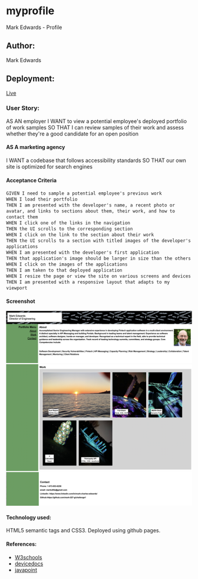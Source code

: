 # myprofile
Mark Edwards - Profile

## Author: 
Mark Edwards

## Deployment:
[Live](https://mark-227-g.github.io/myprofile/)
### User Story:
AS AN employer
I WANT to view a potential employee's deployed portfolio of work samples
SO THAT I can review samples of their work and assess whether they're a good candidate for an open position

#### AS A marketing agency
I WANT a codebase that follows accessibility standards
SO THAT our own site is optimized for search engines

#### Acceptance Criteria
```
GIVEN I need to sample a potential employee's previous work
WHEN I load their portfolio
THEN I am presented with the developer's name, a recent photo or avatar, and links to sections about them, their work, and how to contact them
WHEN I click one of the links in the navigation
THEN the UI scrolls to the corresponding section
WHEN I click on the link to the section about their work
THEN the UI scrolls to a section with titled images of the developer's applications
WHEN I am presented with the developer's first application
THEN that application's image should be larger in size than the others
WHEN I click on the images of the applications
THEN I am taken to that deployed application
WHEN I resize the page or view the site on various screens and devices
THEN I am presented with a responsive layout that adapts to my viewport
```

#### Screenshot
![Screenshot1](./assets/images/ScreenShot1.png)
![Screenshot1](./assets/images/ScreenShot2.png)
![Screenshot1](./assets/images/ScreenShot3.png)

#### Technology used:
HTML5 semantic tags and CSS3. Deployed using github pages.


#### References:

* [W3schools](https://www.w3schools.com/html/html5_semantic_elements.asp)
* [devicedocs](https://devdocs.io/css/)
* [javapoint](https://www.javatpoint.com/css-tutorial)


